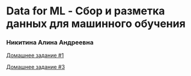 # Data for ML - Сбор и разметка данных для машинного обучения
### Никитина Алина Андреевна

[Домашнее задание #1](https://github.com/Firally/data-for-ml_AITH_2025/tree/hw_1)  
  
[Домашнее задание #3](https://github.com/Firally/data-for-ml_AITH_2025/tree/hw_3)

